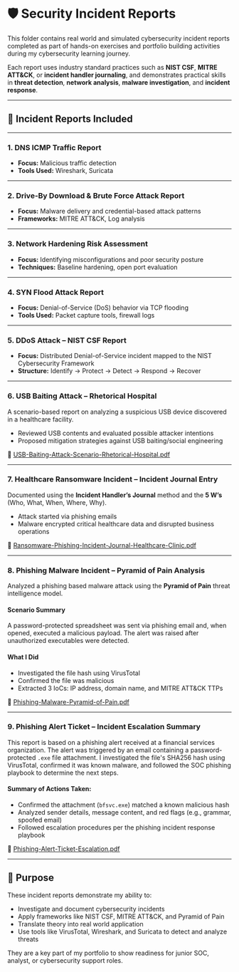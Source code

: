 # 🛡️ Security Incident Reports

This folder contains real world and simulated cybersecurity incident reports completed as part of hands-on exercises and portfolio building activities during my cybersecurity learning journey.

Each report uses industry standard practices such as **NIST CSF**, **MITRE ATT&CK**, or **incident handler journaling**, and demonstrates practical skills in **threat detection**, **network analysis**, **malware investigation**, and **incident response**.

---

## 📁 Incident Reports Included

---

### 1. **DNS ICMP Traffic Report**
- **Focus:** Malicious traffic detection
- **Tools Used:** Wireshark, Suricata

---

### 2. **Drive-By Download & Brute Force Attack Report**
- **Focus:** Malware delivery and credential-based attack patterns
- **Frameworks:** MITRE ATT&CK, Log analysis

---

### 3. **Network Hardening Risk Assessment**
- **Focus:** Identifying misconfigurations and poor security posture
- **Techniques:** Baseline hardening, open port evaluation

---

### 4. **SYN Flood Attack Report**
- **Focus:** Denial-of-Service (DoS) behavior via TCP flooding
- **Tools Used:** Packet capture tools, firewall logs

---

### 5. **DDoS Attack – NIST CSF Report**
- **Focus:** Distributed Denial-of-Service incident mapped to the NIST Cybersecurity Framework
- **Structure:** Identify → Protect → Detect → Respond → Recover

---

### 6. **USB Baiting Attack – Rhetorical Hospital**
A scenario-based report on analyzing a suspicious USB device discovered in a healthcare facility.

- Reviewed USB contents and evaluated possible attacker intentions
- Proposed mitigation strategies against USB baiting/social engineering

📄 [USB-Baiting-Attack-Scenario-Rhetorical-Hospital.pdf](./USB-Baiting-Attack-Scenario-Rhetorical-Hospital.pdf)

---

### 7. **Healthcare Ransomware Incident – Incident Journal Entry**
Documented using the **Incident Handler’s Journal** method and the **5 W’s** (Who, What, When, Where, Why).

- Attack started via phishing emails
- Malware encrypted critical healthcare data and disrupted business operations

📄 [Ransomware-Phishing-Incident-Journal-Healthcare-Clinic.pdf](./Ransomware-Phishing-Incident-Journal-Healthcare-Clinic.pdf)

---

### 8. **Phishing Malware Incident – Pyramid of Pain Analysis**
Analyzed a phishing based malware attack using the **Pyramid of Pain** threat intelligence model.

#### Scenario Summary
A password-protected spreadsheet was sent via phishing email and, when opened, executed a malicious payload. The alert was raised after unauthorized executables were detected.

#### What I Did
- Investigated the file hash using VirusTotal
- Confirmed the file was malicious
- Extracted 3 IoCs: IP address, domain name, and MITRE ATT&CK TTPs

📄 [Phishing-Malware-Pyramid-of-Pain.pdf](./Phishing-Malware-Pyramid-of-Pain.pdf)

---

### 9. **Phishing Alert Ticket – Incident Escalation Summary**

This report is based on a phishing alert received at a financial services organization. The alert was triggered by an email containing a password-protected `.exe` file attachment. I investigated the file's SHA256 hash using VirusTotal, confirmed it was known malware, and followed the SOC phishing playbook to determine the next steps.

#### Summary of Actions Taken:
- Confirmed the attachment (`bfsvc.exe`) matched a known malicious hash
- Analyzed sender details, message content, and red flags (e.g., grammar, spoofed email)
- Followed escalation procedures per the phishing incident response playbook

📄 [Phishing-Alert-Ticket-Escalation.pdf](./Phishing-Alert-Ticket-Escalation.pdf)

---

## 🎯 Purpose

These incident reports demonstrate my ability to:
- Investigate and document cybersecurity incidents
- Apply frameworks like NIST CSF, MITRE ATT&CK, and Pyramid of Pain
- Translate theory into real world application
- Use tools like VirusTotal, Wireshark, and Suricata to detect and analyze threats

They are a key part of my portfolio to show readiness for junior SOC, analyst, or cybersecurity support roles.
